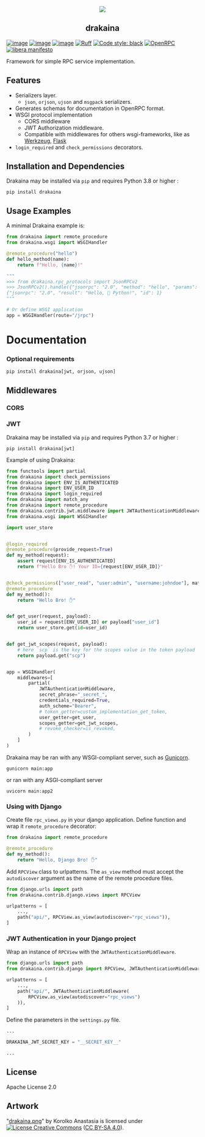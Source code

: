 <p style="text-align: center;"><img src="https://gitlab.com/tau_lex/drakaina/-/raw/main/content/drakaina300.png" style="" /></p>
<h2 style="text-align: center;">drakaina</h2>

[![image](https://img.shields.io/pypi/v/drakaina.svg)](https://pypi.python.org/pypi/drakaina)
[![image](https://img.shields.io/pypi/l/drakaina.svg)](https://pypi.python.org/pypi/drakaina)
[![image](https://img.shields.io/pypi/pyversions/drakaina.svg)](https://pypi.python.org/pypi/drakaina)
[![Ruff](https://img.shields.io/endpoint?url=https://raw.githubusercontent.com/charliermarsh/ruff/main/assets/badge/v1.json)](https://github.com/charliermarsh/ruff)
[![Code style: black](https://img.shields.io/badge/code%20style-black-black.svg)](https://github.com/psf/black)
[![OpenRPC](https://img.shields.io/endpoint?url=https%3A%2F%2Fgitlab.com%2Ftau_lex%2Fdrakaina%2F-%2Fraw%2Fmain%2Fcontent%2Fopenrpc-badge.json)](https://open-rpc.org)
[![libera manifesto](https://img.shields.io/badge/libera-manifesto-lightgrey.svg)](https://liberamanifesto.com)

Framework for simple RPC service implementation.


## Features

- Serializers layer.
  - `json`, `orjson`, `ujson` and `msgpack` serializers.
- Generates schemas for documentation in OpenRPC format.
- WSGI protocol implementation
  - CORS middleware
  - JWT Authorization middleware.
  - Compatible with middlewares for others wsgi-frameworks,
    like as [Werkzeug](https://palletsprojects.com/p/werkzeug/),
    [Flask](https://palletsprojects.com/p/flask/)
- `login_required` and `check_permissions` decorators.


## Installation and Dependencies

Drakaina may be installed via `pip` and requires Python 3.8 or higher :

```shell
pip install drakaina
```

## Usage Examples

A minimal Drakaina example is:

```python
from drakaina import remote_procedure
from drakaina.wsgi import WSGIHandler

@remote_procedure("hello")
def hello_method(name):
    return f"Hello, {name}!"

"""
>>> from drakaina.rpc_protocols import JsonRPCv2
>>> JsonRPCv2().handle({"jsonrpc": "2.0", "method": "hello", "params": ["🐍 Python"] "id": 1})
{"jsonrpc": "2.0", "result": "Hello, 🐍 Python!", "id": 1}
"""

# Or define WSGI application
app = WSGIHandler(route="/jrpc")

```


# Documentation


### Optional requirements

```shell
pip install drakaina[jwt, orjson, ujson]
```


## Middlewares


### CORS


### JWT

Drakaina may be installed via `pip` and requires Python 3.7 or higher :

```shell
pip install drakaina[jwt]
```

Example of using Drakaina:

```python
from functools import partial
from drakaina import check_permissions
from drakaina import ENV_IS_AUTHENTICATED
from drakaina import ENV_USER_ID
from drakaina import login_required
from drakaina import match_any
from drakaina import remote_procedure
from drakaina.contrib.jwt.middleware import JWTAuthenticationMiddleware
from drakaina.wsgi import WSGIHandler

import user_store


@login_required
@remote_procedure(provide_request=True)
def my_method(request):
    assert request[ENV_IS_AUTHENTICATED]
    return f"Hello Bro ✋! Your ID={request[ENV_USER_ID]}"


@check_permissions(["user_read", "user:admin", "username:johndoe"], match_any)
@remote_procedure
def my_method():
    return "Hello Bro! ✋️"


def get_user(request, payload):
    user_id = request[ENV_USER_ID] or payload["user_id"]
    return user_store.get(id=user_id)


def get_jwt_scopes(request, payload):
    # here `scp` is the key for the scopes value in the token payload
    return payload.get("scp")


app = WSGIHandler(
    middlewares=[
        partial(
            JWTAuthenticationMiddleware,
            secret_phrase="_secret_",
            credentials_required=True,
            auth_scheme="Bearer",
            # token_getter=custom_implementation_get_token,
            user_getter=get_user,
            scopes_getter=get_jwt_scopes,
            # revoke_checker=is_revoked,
        )
    ]
)
```

Drakaina may be ran with any WSGI-compliant server,
such as [Gunicorn](http://gunicorn.org).

```shell
gunicorn main:app
```

or ran with any ASGI-compliant server

```shell
uvicorn main:app2
```


### Using with Django

Create file `rpc_views.py` in your django application.
Define function and wrap it `remote_procedure` decorator:

```python
from drakaina import remote_procedure

@remote_procedure
def my_method():
    return "Hello, Django Bro! ✋"
```

Add `RPCView` class to urlpatterns. The `as_view` method
must accept the `autodiscover` argument as the name of
the remote procedure files.

```python
from django.urls import path
from drakaina.contrib.django.views import RPCView

urlpatterns = [
    ...,
    path("api/", RPCView.as_view(autodiscover="rpc_views")),
]
```


### JWT Authentication in your Django project

Wrap an instance of `RPCView` with the `JWTAuthenticationMiddleware`.

```python
from django.urls import path
from drakaina.contrib.django import RPCView, JWTAuthenticationMiddleware

urlpatterns = [
    ...,
    path("api/", JWTAuthenticationMiddleware(
        RPCView.as_view(autodiscover="rpc_views")
    )),
]
```

Define the parameters in the `settings.py` file.

```python
...

DRAKAINA_JWT_SECRET_KEY = "__SECRET_KEY__"

...
```


## License

Apache License 2.0

## Artwork

"[drakaina.png](content/drakaina.png)" by Korolko Anastasia is licensed under
<a rel="license" href="http://creativecommons.org/licenses/by-sa/4.0/"><img alt="License Creative Commons" style="border-width:0" src="https://i.creativecommons.org/l/by-sa/4.0/80x15.png" /></a> ([CC BY-SA 4.0](http://creativecommons.org/licenses/by-sa/4.0/)).

